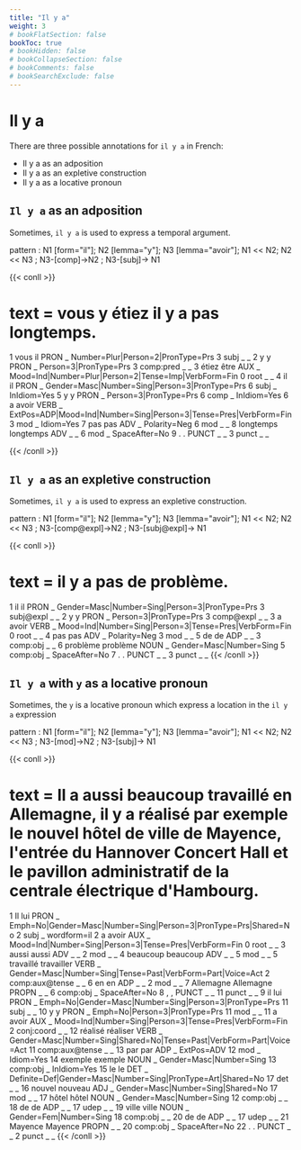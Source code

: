 ```yaml
---
title: "Il y a"
weight: 3
# bookFlatSection: false
bookToc: true
# bookHidden: false
# bookCollapseSection: false
# bookComments: false
# bookSearchExclude: false
---
```


# Il y a 

There are three possible annotations for `il y a` in French: 

- Il y a as an adposition
- Il y a as an expletive construction
- Il y a as a locative pronoun

## `Il y a` as an adposition

Sometimes, `il y a` is used to express a temporal argument. 

pattern : N1 [form="il"]; N2 [lemma="y"]; N3 [lemma="avoir"]; N1 << N2; N2 << N3 ; N3-[comp]->N2 ; N3-[subj]-> N1

{{< conll >}}
# text = vous y étiez il y a pas longtemps.
1	vous	il	PRON	_	Number=Plur|Person=2|PronType=Prs	3	subj	_	_
2	y	y	PRON	_	Person=3|PronType=Prs	3	comp:pred	_	_
3	étiez	être	AUX	_	Mood=Ind|Number=Plur|Person=2|Tense=Imp|VerbForm=Fin	0	root	_	_
4	il	il	PRON	_	Gender=Masc|Number=Sing|Person=3|PronType=Prs	6	subj	_	InIdiom=Yes
5	y	y	PRON	_	Person=3|PronType=Prs	6	comp	_	InIdiom=Yes
6	a	avoir	VERB	_	ExtPos=ADP|Mood=Ind|Number=Sing|Person=3|Tense=Pres|VerbForm=Fin	3	mod	_	Idiom=Yes
7	pas	pas	ADV	_	Polarity=Neg	6	mod	_	_
8	longtemps	longtemps	ADV	_	_	6	mod	_	SpaceAfter=No
9	.	.	PUNCT	_	_	3	punct	_	_

{{< /conll >}}


## `Il y a` as an expletive construction 

Sometimes, `il y a` is used to express an expletive construction. 

pattern : N1 [form="il"]; N2 [lemma="y"]; N3 [lemma="avoir"]; N1 << N2; N2 << N3 ; N3-[comp@expl]->N2 ; N3-[subj@expl]-> N1

{{< conll >}}
# text = il y a pas de problème.
1	il	il	PRON	_	Gender=Masc|Number=Sing|Person=3|PronType=Prs	3	subj@expl	_	_
2	y	y	PRON	_	Person=3|PronType=Prs	3	comp@expl	_	_
3	a	avoir	VERB	_	Mood=Ind|Number=Sing|Person=3|Tense=Pres|VerbForm=Fin	0	root	_	_
4	pas	pas	ADV	_	Polarity=Neg	3	mod	_	_
5	de	de	ADP	_	_	3	comp:obj	_	_
6	problème	problème	NOUN	_	Gender=Masc|Number=Sing	5	comp:obj	_	SpaceAfter=No
7	.	.	PUNCT	_	_	3	punct	_	_
{{< /conll >}}


## `Il y a` with `y` as a locative pronoun 

Sometimes, the `y` is a locative pronoun which express a location in the `il y a` expression 

pattern : N1 [form="il"]; N2 [lemma="y"]; N3 [lemma="avoir"]; N1 << N2; N2 << N3 ; N3-[mod]->N2 ; N3-[subj]-> N1


{{< conll >}}
# text = Il a aussi beaucoup travaillé en Allemagne, il y a réalisé par exemple le nouvel hôtel de ville de Mayence, l'entrée du Hannover Concert Hall et le pavillon administratif de la centrale électrique d'Hambourg.
1	Il	lui	PRON	_	Emph=No|Gender=Masc|Number=Sing|Person=3|PronType=Prs|Shared=No	2	subj	_	wordform=il
2	a	avoir	AUX	_	Mood=Ind|Number=Sing|Person=3|Tense=Pres|VerbForm=Fin	0	root	_	_
3	aussi	aussi	ADV	_	_	2	mod	_	_
4	beaucoup	beaucoup	ADV	_	_	5	mod	_	_
5	travaillé	travailler	VERB	_	Gender=Masc|Number=Sing|Tense=Past|VerbForm=Part|Voice=Act	2	comp:aux@tense	_	_
6	en	en	ADP	_	_	2	mod	_	_
7	Allemagne	Allemagne	PROPN	_	_	6	comp:obj	_	SpaceAfter=No
8	,	,	PUNCT	_	_	11	punct	_	_
9	il	lui	PRON	_	Emph=No|Gender=Masc|Number=Sing|Person=3|PronType=Prs	11	subj	_	_
10	y	y	PRON	_	Emph=No|Person=3|PronType=Prs	11	mod	_	_
11	a	avoir	AUX	_	Mood=Ind|Number=Sing|Person=3|Tense=Pres|VerbForm=Fin	2	conj:coord	_	_
12	réalisé	réaliser	VERB	_	Gender=Masc|Number=Sing|Shared=No|Tense=Past|VerbForm=Part|Voice=Act	11	comp:aux@tense	_	_
13	par	par	ADP	_	ExtPos=ADV	12	mod	_	Idiom=Yes
14	exemple	exemple	NOUN	_	Gender=Masc|Number=Sing	13	comp:obj	_	InIdiom=Yes
15	le	le	DET	_	Definite=Def|Gender=Masc|Number=Sing|PronType=Art|Shared=No	17	det	_	_
16	nouvel	nouveau	ADJ	_	Gender=Masc|Number=Sing|Shared=No	17	mod	_	_
17	hôtel	hôtel	NOUN	_	Gender=Masc|Number=Sing	12	comp:obj	_	_
18	de	de	ADP	_	_	17	udep	_	_
19	ville	ville	NOUN	_	Gender=Fem|Number=Sing	18	comp:obj	_	_
20	de	de	ADP	_	_	17	udep	_	_
21	Mayence	Mayence	PROPN	_	_	20	comp:obj	_	SpaceAfter=No
22	.	.	PUNCT	_	_	2	punct	_	_
{{< /conll >}}



